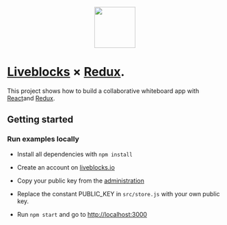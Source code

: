 <p align="center">
  <a href="https://liveblocks.io">
    <img src="https://liveblocks.io/icon-192x192.png" height="96">
  </a>
</p>

# [Liveblocks](https://liveblocks.io) × [Redux](https://redux-toolkit.js.org/).

This project shows how to build a collaborative whiteboard app with [React](https://reactjs.org/)and [Redux](https://redux-toolkit.js.org/).

## Getting started

### Run examples locally

- Install all dependencies with `npm install`

- Create an account on [liveblocks.io](https://liveblocks.io/dashboard)

- Copy your public key from the [administration](https://liveblocks.io/dashboard/apikeys)

- Replace the constant PUBLIC_KEY in `src/store.js` with your own public key.

- Run `npm start` and go to [http://localhost:3000](http://localhost:3000)
